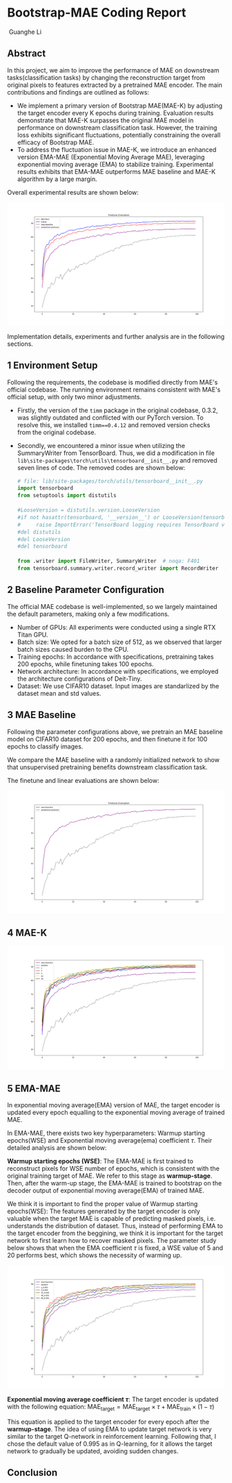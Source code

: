 #            Bootstrap-MAE Coding Report



​										    Guanghe Li





## 					      Abstract



In this project, we aim to improve the performance of MAE on downstream tasks(classification tasks) by changing the reconstruction target from original pixels to features extracted by a pretrained MAE encoder. The main contributions and findings are outlined as follows: 

- We implement a primary version of Bootstrap MAE(MAE-K) by adjusting the target encoder every K epochs during training. Evaluation results demonstrate that MAE-K surpasses the original MAE model in performance on downstream classification task. However, the training loss exhibits significant fluctuations, potentially constraining the overall efficacy of Bootstrap MAE.
- To address the fluctuation issue in MAE-K, we introduce an enhanced version EMA-MAE (Exponential Moving Average MAE), leveraging exponential moving average (EMA) to stabilize training. Experimental results exhibits that EMA-MAE outperforms MAE baseline and MAE-K algorithm by a large margin. 

Overall experimental results are shown below: 

![best-finetune](report_figures/best_finetune.png) 

Implementation details, experiments and further analysis are in the following sections. 

## 1 Environment Setup 



Following the requirements, the codebase is modified directly from MAE's official codebase. The running environment remains consistent with MAE's official setup, with only two minor adjustments.

- Firstly, the version of the `timm` package in the original codebase, 0.3.2, was slightly outdated and conflicted with our PyTorch version. To resolve this, we installed `timm==0.4.12` and removed version checks from the original codebase. 

- Secondly, we encountered a minor issue when utilizing the SummaryWriter from TensorBoard. Thus, we did a modification in file ```lib\site-packages\torch\utils\tensorboard__init__.py``` and removed seven lines of code.  The removed codes are shown below: 

  ```python
  # file: lib/site-packages/torch/utils/tensorboard__init__.py
  import tensorboard
  from setuptools import distutils
  
  #LooseVersion = distutils.version.LooseVersion
  #if not hasattr(tensorboard, '__version__') or LooseVersion(tensorboard.__version__) < LooseVersion('1.15'):
  #     raise ImportError('TensorBoard logging requires TensorBoard version 1.15 or above')
  #del distutils
  #del LooseVersion
  #del tensorboard
  
  from .writer import FileWriter, SummaryWriter  # noqa: F401
  from tensorboard.summary.writer.record_writer import RecordWriter  # noqa: F401
  ```

  

## 2 Baseline Parameter Configuration   

The official MAE codebase is well-implemented, so we largely maintained the default parameters, making only a few modifications.

- Number of GPUs: All experiments were conducted using a single RTX Titan GPU.
- Batch size: We opted for a batch size of 512, as we observed that larger batch sizes caused burden to the CPU.
- Training epochs: In accordance with specifications, pretraining takes 200 epochs, while finetuning takes 100 epochs.
- Network architecture: In accordance with specifications, we employed the architecture configurations of Deit-Tiny.
- Dataset: We use CIFAR10 dataset. Input images are standarlized by the dataset mean and std values. 



## 3 MAE Baseline 

Following the parameter configurations above, we pretrain an MAE baseline model on CIFAR10 dataset for 200 epochs, and then finetune it for 100 epochs to classify images. 

We compare the MAE baseline with a randomly initialized network to show that unsupervised pretraining benefits downstream classification task.

The finetune and linear evaluations are shown below: 

![baselines-finetune](report_figures/baselines_finetune.png)



## 4 MAE-K 

![k-finetune](report_figures/k_finetune.png)



## 5 EMA-MAE 

In exponential moving average(EMA) version of MAE, the target encoder is updated every epoch equalling to the exponential moving average of trained MAE. 

In EMA-MAE, there exists two key hyperparameters: Warmup starting epochs(WSE) and Exponential moving average(ema) coefficient $\tau$. Their detailed analysis are shown below: 

**Warmup starting epochs (WSE)**: The EMA-MAE is first trained to reconstruct pixels for WSE number of epochs, which is consistent with the original training target of MAE. We refer to this stage as **warmup-stage**. Then, after the warm-up stage, the EMA-MAE is trained to bootstrap on the decoder output of exponential moving average(EMA) of trained MAE. 

We think it is important to find the proper value of Warmup starting epochs(WSE): The features generated by the target encoder is only valuable when the target MAE is capable of predicting masked pixels, i.e. understands the distribution of dataset. Thus, instead of performing EMA to the target encoder from the beggining, we think it is important for the target network to first learn how to recover masked pixels. The parameter study below shows that when the EMA coefficient $\tau$ is fixed, a WSE value of 5 and 20 performs best, which shows the necessity of warming up. 

![ema_finetune](report_figures/ema_finetune.png)

**Exponential moving average coefficient $\tau$**:  The target encoder is updated with the following equation: 
$\mathrm{MAE_{target}} = \mathrm{MAE_{target}} \times \tau + \mathrm{MAE_{train}} \times (1 - \tau)$ 

This equation is applied to the target encoder for every epoch after the **warmup-stage**. The idea of using EMA to update target network is very similar to the target Q-network in reinforcement learning. Following that, I chose the default value of $0.995$ as in Q-learning, for it allows the target network to gradually be updated, avoiding sudden changes. 

## Conclusion







